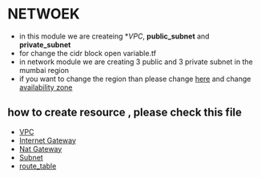 # NETWOEK
- in this module we are createing  **VPC*, **public_subnet** and **private_subnet**
- for change the cidr block open variable.tf
- in network module we are creating 3 public and 3 private subnet in the mumbai region
- if you want to change the region than please change [here](https://github.com/mehulbudasna/Terraform-Module/blob/master/provider.tf) and change [availability zone](https://github.com/mehulbudasna/Terraform-Module/blob/master/network/variable.tf)
## how to create resource , please check this file
- [VPC](https://github.com/mehulbudasna/Terraform-Module/blob/master/network/vpc.tf)
- [Internet Gateway](https://github.com/mehulbudasna/Terraform-Module/blob/master/network/ig.tf)
- [Nat Gateway](https://github.com/mehulbudasna/Terraform-Module/blob/master/network/netig.tf)
- [Subnet](https://github.com/mehulbudasna/Terraform-Module/blob/master/network/subnet.tf)
- [route_table](https://github.com/mehulbudasna/Terraform-Module/blob/master/network/routetable.tf)
